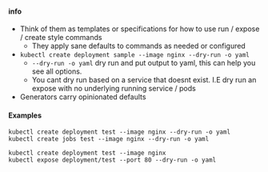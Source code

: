 #### info ####
* Think of them as templates or specifications for how to use run / expose / create style commands
  * They apply sane defaults to commands as needed or configured
* ```kubectl create deployment sample --image nginx --dry-run -o yaml```
  * ```--dry-run -o yaml``` dry run and put output to yaml, this can help you see all options.
  * You cant dry run based on a service that doesnt exist. I.E dry run an expose with no underlying running service / pods
* Generators carry opinionated defaults


#### Examples
```
kubectl create deployment test --image nginx --dry-run -o yaml
kubectl create jobs test --image nginx --dry-run -o yaml

kubectl create deployment test --image nginx
kubectl expose deployment/test --port 80 --dry-run -o yaml
```